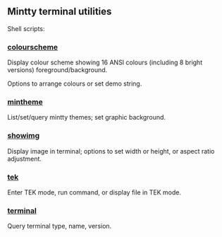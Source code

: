 ## Mintty terminal utilities

Shell scripts:

### [colourscheme](colourscheme)

Display colour scheme showing 16 ANSI colours (including 8 bright versions) foreground/background.

Options to arrange colours or set demo string.

### [mintheme](mintheme)

List/set/query mintty themes; set graphic background.

### [showimg](showimg)

Display image in terminal; options to set width or height, or aspect ratio adjustment.

### [tek](tek)

Enter TEK mode, run command, or display file in TEK mode.

### [terminal](terminal)

Query terminal type, name, version.

